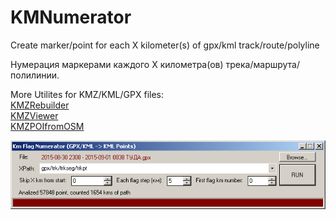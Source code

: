 ﻿# KMNumerator

Create marker/point for each X kilometer(s) of gpx/kml track/route/polyline

Нумерация маркерами каждого X километра(ов) трека/маршрута/полилинии.

More Utilites for KMZ/KML/GPX files:    
[KMZRebuilder](https://github.com/dkxce/KMZRebuilder)     
[KMZViewer](https://github.com/dkxce/KMZViewer)     
[KMZPOIfromOSM](https://github.com/dkxce/KMZPOIfromOSM)     

<img src="window.png"/>